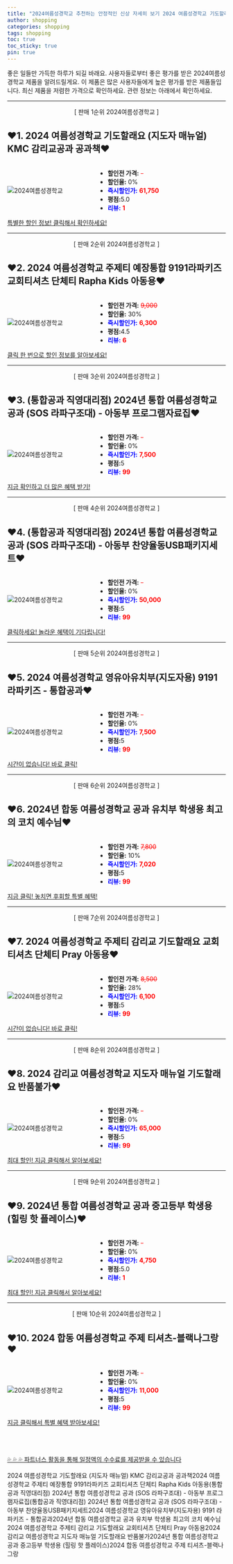 ```yaml
---
title: "2024여름성경학교 추천하는 안정적인 신상 자세히 보기 2024 여름성경학교 기도할래요 (지도자 매뉴얼)"
author: shopping
categories: shopping
tags: shopping
toc: true
toc_sticky: true
pin: true
---
```

좋은 일들만 가득한 하루가 되길 바래요. 사용자들로부터 좋은 평가를 받은 2024여름성경학교 제품을 알려드릴게요. 이 제품은 많은 사용자들에게 높은 평가를 받은 제품들입니다. 최신 제품을 저렴한 가격으로 확인하세요. 관련 정보는 아래에서 확인하세요.

---
<p class="toplist" style="margin: 0 auto; display: block; width: fit-content;">[ 판매 1순위 2024여름성경학교 ]</p>

<h2><strong>❤️1. 2024 여름성경학교 기도할래요 (지도자 매뉴얼) KMC 감리교공과 공과책❤️</strong></h2>

<div style="display: flex; align-items: center;">
    <div style="flex: 0.4;">
        <img src="https://thumbnail8.coupangcdn.com/thumbnails/remote/230x230ex/image/vendor_inventory/14a1/4b18355992bba8d2c1d0b0186ca5a8feb35252a4717517185b3c0b9014e2.png" alt="2024여름성경학교" style="max-width: 100%;">
    </div>
    <div style="flex: 0.6; margin-left: 10px;">
        <ul>
            <li><strong>할인전 가격:</strong> <del style="color: red;">-</del></li>
            <li><strong>할인율:</strong> 0%</li>
            <li><span style='color:blue'><strong>즉시할인가:</strong></span> <span style='color:red'><strong>61,750</strong></span></li>
            <li><strong>평점:</strong>5.0</li>
            <li><span style='color:blue'><strong>리뷰:</strong></span> <span style='color:red'><strong>1</strong></span></li>
        </ul>
    </div>
</div>
<div class="center">
    <a href="https://selin100587001.github.io?lptag=AF9450613&subid=githubio&pageKey=8176543669&traceid=V0-153&itemId=23366502585&vendorItemId=90396816112" class="myButton">
        특별한 할인 정보! 클릭해서 확인하세요!
    </a>
</div>


---
<p class="toplist" style="margin: 0 auto; display: block; width: fit-content;">[ 판매 2순위 2024여름성경학교 ]</p>

<h2><strong>❤️2. 2024 여름성경학교 주제티 예장통합 9191라파키즈 교회티셔츠 단체티 Rapha Kids 아동용❤️</strong></h2>

<div style="display: flex; align-items: center;">
    <div style="flex: 0.4;">
        <img src="https://thumbnail7.coupangcdn.com/thumbnails/remote/230x230ex/image/vendor_inventory/ab45/0301019d20c2de0d4a7fbb6ec58376e48c928c4a456f4fe24692b398e21b.jpg" alt="2024여름성경학교" style="max-width: 100%;">
    </div>
    <div style="flex: 0.6; margin-left: 10px;">
        <ul>
            <li><strong>할인전 가격:</strong> <del style="color: red;">9,000</del></li>
            <li><strong>할인율:</strong> 30%</li>
            <li><span style='color:blue'><strong>즉시할인가:</strong></span> <span style='color:red'><strong>6,300</strong></span></li>
            <li><strong>평점:</strong>4.5</li>
            <li><span style='color:blue'><strong>리뷰:</strong></span> <span style='color:red'><strong>6</strong></span></li>
        </ul>
    </div>
</div>
<div class="center">
    <a href="https://selin100587001.github.io?lptag=AF9450613&subid=githubio&pageKey=8150849689&traceid=V0-153&itemId=23195523165&vendorItemId=90228128651" class="myButton">
        클릭 한 번으로 할인 정보를 알아보세요!
    </a>
</div>


---
<p class="toplist" style="margin: 0 auto; display: block; width: fit-content;">[ 판매 3순위 2024여름성경학교 ]</p>

<h2><strong>❤️3. (통합공과 직영대리점) 2024년 통합 여름성경학교 공과 (SOS 라파구조대) - 아동부 프로그램자료집❤️</strong></h2>

<div style="display: flex; align-items: center;">
    <div style="flex: 0.4;">
        <img src="https://thumbnail7.coupangcdn.com/thumbnails/remote/230x230ex/image/vendor_inventory/6fe8/1729ebce341f23060050de92d73e8788555e8673ef8781f8507e8d8b4600.jpg" alt="2024여름성경학교" style="max-width: 100%;">
    </div>
    <div style="flex: 0.6; margin-left: 10px;">
        <ul>
            <li><strong>할인전 가격:</strong> <del style="color: red;">-</del></li>
            <li><strong>할인율:</strong> 0%</li>
            <li><span style='color:blue'><strong>즉시할인가:</strong></span> <span style='color:red'><strong>7,500</strong></span></li>
            <li><strong>평점:</strong>5</li>
            <li><span style='color:blue'><strong>리뷰:</strong></span> <span style='color:red'><strong>99</strong></span></li>
        </ul>
    </div>
</div>
<div class="center">
    <a href="https://selin100587001.github.io?lptag=AF9450613&subid=githubio&pageKey=8104446366&traceid=V0-153&itemId=22934352944&vendorItemId=89968692317" class="myButton">
        지금 확인하고 더 많은 혜택 받기!
    </a>
</div>


---
<p class="toplist" style="margin: 0 auto; display: block; width: fit-content;">[ 판매 4순위 2024여름성경학교 ]</p>

<h2><strong>❤️4. (통합공과 직영대리점) 2024년 통합 여름성경학교 공과 (SOS 라파구조대) - 아동부 찬양율동USB패키지세트❤️</strong></h2>

<div style="display: flex; align-items: center;">
    <div style="flex: 0.4;">
        <img src="https://thumbnail9.coupangcdn.com/thumbnails/remote/230x230ex/image/vendor_inventory/d85b/2bd93181dc2d0a8278f1b68b80b271af5215bebd32448236333259ffbab6.jpg" alt="2024여름성경학교" style="max-width: 100%;">
    </div>
    <div style="flex: 0.6; margin-left: 10px;">
        <ul>
            <li><strong>할인전 가격:</strong> <del style="color: red;">-</del></li>
            <li><strong>할인율:</strong> 0%</li>
            <li><span style='color:blue'><strong>즉시할인가:</strong></span> <span style='color:red'><strong>50,000</strong></span></li>
            <li><strong>평점:</strong>5</li>
            <li><span style='color:blue'><strong>리뷰:</strong></span> <span style='color:red'><strong>99</strong></span></li>
        </ul>
    </div>
</div>
<div class="center">
    <a href="https://selin100587001.github.io?lptag=AF9450613&subid=githubio&pageKey=8104452691&traceid=V0-153&itemId=22934375898&vendorItemId=89968714507" class="myButton">
        클릭하세요! 놀라운 혜택이 기다립니다!
    </a>
</div>


---
<p class="toplist" style="margin: 0 auto; display: block; width: fit-content;">[ 판매 5순위 2024여름성경학교 ]</p>

<h2><strong>❤️5. 2024 여름성경학교 영유아유치부(지도자용) 9191 라파키즈 - 통합공과❤️</strong></h2>

<div style="display: flex; align-items: center;">
    <div style="flex: 0.4;">
        <img src="https://thumbnail9.coupangcdn.com/thumbnails/remote/230x230ex/image/vendor_inventory/951d/7968a30fd56656b4ec353b14b8064bc10ccd0789b3746432ebc8f784dc50.jpeg" alt="2024여름성경학교" style="max-width: 100%;">
    </div>
    <div style="flex: 0.6; margin-left: 10px;">
        <ul>
            <li><strong>할인전 가격:</strong> <del style="color: red;">-</del></li>
            <li><strong>할인율:</strong> 0%</li>
            <li><span style='color:blue'><strong>즉시할인가:</strong></span> <span style='color:red'><strong>7,500</strong></span></li>
            <li><strong>평점:</strong>5</li>
            <li><span style='color:blue'><strong>리뷰:</strong></span> <span style='color:red'><strong>99</strong></span></li>
        </ul>
    </div>
</div>
<div class="center">
    <a href="https://selin100587001.github.io?lptag=AF9450613&subid=githubio&pageKey=8131267919&traceid=V0-153&itemId=23091893089&vendorItemId=90122683727" class="myButton">
        시간이 없습니다! 바로 클릭!
    </a>
</div>


---
<p class="toplist" style="margin: 0 auto; display: block; width: fit-content;">[ 판매 6순위 2024여름성경학교 ]</p>

<h2><strong>❤️6. 2024년 합동 여름성경학교 공과 유치부 학생용 최고의 코치 예수님❤️</strong></h2>

<div style="display: flex; align-items: center;">
    <div style="flex: 0.4;">
        <img src="https://thumbnail10.coupangcdn.com/thumbnails/remote/230x230ex/image/vendor_inventory/c863/d43b37a2d9389e70eb178244a346cc7a0cf688706678a473997315f41596.png" alt="2024여름성경학교" style="max-width: 100%;">
    </div>
    <div style="flex: 0.6; margin-left: 10px;">
        <ul>
            <li><strong>할인전 가격:</strong> <del style="color: red;">7,800</del></li>
            <li><strong>할인율:</strong> 10%</li>
            <li><span style='color:blue'><strong>즉시할인가:</strong></span> <span style='color:red'><strong>7,020</strong></span></li>
            <li><strong>평점:</strong>5</li>
            <li><span style='color:blue'><strong>리뷰:</strong></span> <span style='color:red'><strong>99</strong></span></li>
        </ul>
    </div>
</div>
<div class="center">
    <a href="https://selin100587001.github.io?lptag=AF9450613&subid=githubio&pageKey=8128798711&traceid=V0-153&itemId=23081646279&vendorItemId=90117215135" class="myButton">
        지금 클릭! 놓치면 후회할 특별 혜택!
    </a>
</div>


---
<p class="toplist" style="margin: 0 auto; display: block; width: fit-content;">[ 판매 7순위 2024여름성경학교 ]</p>

<h2><strong>❤️7. 2024 여름성경학교 주제티 감리교 기도할래요 교회티셔츠 단체티 Pray 아동용❤️</strong></h2>

<div style="display: flex; align-items: center;">
    <div style="flex: 0.4;">
        <img src="https://thumbnail10.coupangcdn.com/thumbnails/remote/230x230ex/image/vendor_inventory/1c90/5b8f449f42d43219ea26098ef2c072e37dee60967a659fef8cc38b1d5cf5.jpg" alt="2024여름성경학교" style="max-width: 100%;">
    </div>
    <div style="flex: 0.6; margin-left: 10px;">
        <ul>
            <li><strong>할인전 가격:</strong> <del style="color: red;">8,500</del></li>
            <li><strong>할인율:</strong> 28%</li>
            <li><span style='color:blue'><strong>즉시할인가:</strong></span> <span style='color:red'><strong>6,100</strong></span></li>
            <li><strong>평점:</strong>5</li>
            <li><span style='color:blue'><strong>리뷰:</strong></span> <span style='color:red'><strong>99</strong></span></li>
        </ul>
    </div>
</div>
<div class="center">
    <a href="https://selin100587001.github.io?lptag=AF9450613&subid=githubio&pageKey=8147634457&traceid=V0-153&itemId=23172218298&vendorItemId=90204962768" class="myButton">
        시간이 없습니다! 바로 클릭!
    </a>
</div>


---
<p class="toplist" style="margin: 0 auto; display: block; width: fit-content;">[ 판매 8순위 2024여름성경학교 ]</p>

<h2><strong>❤️8. 2024 감리교 여름성경학교 지도자 매뉴얼 기도할래요 반품불가❤️</strong></h2>

<div style="display: flex; align-items: center;">
    <div style="flex: 0.4;">
        <img src="https://thumbnail7.coupangcdn.com/thumbnails/remote/230x230ex/image/vendor_inventory/d5ba/f95f212770458f003a4a5e0e8b1a9711911e59053234df475e8cb5cca0cd.jpg" alt="2024여름성경학교" style="max-width: 100%;">
    </div>
    <div style="flex: 0.6; margin-left: 10px;">
        <ul>
            <li><strong>할인전 가격:</strong> <del style="color: red;">-</del></li>
            <li><strong>할인율:</strong> 0%</li>
            <li><span style='color:blue'><strong>즉시할인가:</strong></span> <span style='color:red'><strong>65,000</strong></span></li>
            <li><strong>평점:</strong>5</li>
            <li><span style='color:blue'><strong>리뷰:</strong></span> <span style='color:red'><strong>99</strong></span></li>
        </ul>
    </div>
</div>
<div class="center">
    <a href="https://selin100587001.github.io?lptag=AF9450613&subid=githubio&pageKey=8065750591&traceid=V0-153&itemId=22683282264&vendorItemId=89719219765" class="myButton">
        최대 할인! 지금 클릭해서 알아보세요!
    </a>
</div>


---
<p class="toplist" style="margin: 0 auto; display: block; width: fit-content;">[ 판매 9순위 2024여름성경학교 ]</p>

<h2><strong>❤️9. 2024년 통합 여름성경학교 공과 중고등부 학생용 (힐링 핫 플레이스)❤️</strong></h2>

<div style="display: flex; align-items: center;">
    <div style="flex: 0.4;">
        <img src="https://thumbnail9.coupangcdn.com/thumbnails/remote/230x230ex/image/vendor_inventory/c09b/fe8beaeb60cd783ac9883e12a106a62e210393eb4f69b761a846b8bfe8ef.png" alt="2024여름성경학교" style="max-width: 100%;">
    </div>
    <div style="flex: 0.6; margin-left: 10px;">
        <ul>
            <li><strong>할인전 가격:</strong> <del style="color: red;">-</del></li>
            <li><strong>할인율:</strong> 0%</li>
            <li><span style='color:blue'><strong>즉시할인가:</strong></span> <span style='color:red'><strong>4,750</strong></span></li>
            <li><strong>평점:</strong>5.0</li>
            <li><span style='color:blue'><strong>리뷰:</strong></span> <span style='color:red'><strong>1</strong></span></li>
        </ul>
    </div>
</div>
<div class="center">
    <a href="https://selin100587001.github.io?lptag=AF9450613&subid=githubio&pageKey=8120761372&traceid=V0-153&itemId=23034610921&vendorItemId=90396815719" class="myButton">
        최대 할인! 지금 클릭해서 알아보세요!
    </a>
</div>


---
<p class="toplist" style="margin: 0 auto; display: block; width: fit-content;">[ 판매 10순위 2024여름성경학교 ]</p>

<h2><strong>❤️10. 2024 합동 여름성경학교 주제 티셔츠-블랙나그랑❤️</strong></h2>

<div style="display: flex; align-items: center;">
    <div style="flex: 0.4;">
        <img src="https://thumbnail6.coupangcdn.com/thumbnails/remote/230x230ex/image/vendor_inventory/15dd/080d8ea8317e44bc67a2f95fa6123f316649c83bfb18e432f077934a88b3.jpg" alt="2024여름성경학교" style="max-width: 100%;">
    </div>
    <div style="flex: 0.6; margin-left: 10px;">
        <ul>
            <li><strong>할인전 가격:</strong> <del style="color: red;">-</del></li>
            <li><strong>할인율:</strong> 0%</li>
            <li><span style='color:blue'><strong>즉시할인가:</strong></span> <span style='color:red'><strong>11,000</strong></span></li>
            <li><strong>평점:</strong>5</li>
            <li><span style='color:blue'><strong>리뷰:</strong></span> <span style='color:red'><strong>99</strong></span></li>
        </ul>
    </div>
</div>
<div class="center">
    <a href="https://selin100587001.github.io?lptag=AF9450613&subid=githubio&pageKey=8161143578&traceid=V0-153&itemId=23267674397&vendorItemId=90300030754" class="myButton">
        지금 클릭해서 특별 혜택 받아보세요!
    </a>
</div>

<br><br><br>[💦 💦 💦 파트너스 활동을 통해 일정액의 수수료를 제공받을 수 있습니다](https://link.coupang.com/a/bcpT2c)<br><br>2024 여름성경학교 기도할래요 (지도자 매뉴얼) KMC 감리교공과 공과책2024 여름성경학교 주제티 예장통합 9191라파키즈 교회티셔츠 단체티 Rapha Kids 아동용(통합공과 직영대리점) 2024년 통합 여름성경학교 공과 (SOS 라파구조대) - 아동부 프로그램자료집(통합공과 직영대리점) 2024년 통합 여름성경학교 공과 (SOS 라파구조대) - 아동부 찬양율동USB패키지세트2024 여름성경학교 영유아유치부(지도자용) 9191 라파키즈 - 통합공과2024년 합동 여름성경학교 공과 유치부 학생용 최고의 코치 예수님2024 여름성경학교 주제티 감리교 기도할래요 교회티셔츠 단체티 Pray 아동용2024 감리교 여름성경학교 지도자 매뉴얼 기도할래요 반품불가2024년 통합 여름성경학교 공과 중고등부 학생용 (힐링 핫 플레이스)2024 합동 여름성경학교 주제 티셔츠-블랙나그랑